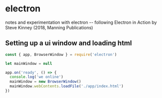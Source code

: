 # electron
notes and experimentation with electron -- following Electron in Action by Steve Kinney (2018, Manning Publications)

## Setting up a ui window and loading html

```javascript
const { app, BrowserWindow } = require('electron')

let mainWindow = null

app.on('ready', () => {
  console.log('we online')
  mainWindow = new BrowserWindow()
  mainWindow.webContents.loadFile('./app/index.html')
})
```
